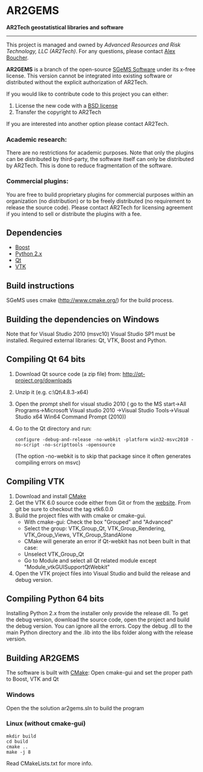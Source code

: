 AR2GEMS
=======

__AR2Tech geostatistical libraries and software__

-------------------------------------------------

This project is managed and owned by _Advanced Resources and Risk Technology, LLC (AR2Tech)_.
For any questions, please contact [Alex Boucher](aboucher@ar2tech.com).

__AR2GEMS__ is a branch of the open-source [SGeMS Software][1] under its x-free license.
This version cannot be integrated into existing software or distributed without
the explicit authorization of AR2Tech.

If you would like to contribute code to this project you can either:

1. License the new code with a [BSD license][2]
2. Transfer the copyright to AR2Tech

If you are interested into another option please contact AR2Tech.

### Academic research:

There are no restrictions for academic purposes.  Note that only the plugins can be
distributed by third-party, the software itself can only be distributed by AR2Tech.
This is done to reduce fragmentation of the software.

### Commercial plugins:

You are free to build proprietary plugins for commercial purposes within an organization
(no distribution) or to be freely distributed (no requirement to release the source code).
Please contact AR2Tech for licensing agreement if you intend to sell or distribute the
plugins with a fee.

Dependencies
------------

* [Boost](http://www.boost.org/)
* [Python 2.x](http://www.python.org/)
* [Qt](http://qt-project.org/)
* [VTK](http://www.vtk.org/)

Build instructions
------------------

SGeMS uses cmake (http://www.cmake.org/) for the build process.  


Building the dependencies on Windows
--------------------------------------------------

Note that for Visual Studio 2010 (msvc10) Visual Studio SP1 must be installed.
Required external libraries: Qt, VTK, Boost and Python.

Compiling Qt 64 bits
--------------------

1. Download Qt source code (a zip file) from: http://qt-project.org/downloads
2. Unzip it (e.g. c:\Qt\4.8.3-x64)
3. Open the prompt shell for visual studio 2010 (
   go to the MS start->All Programs->Microsoft Visual studio 2010
   ->Visual Studio Tools->Visual Studio x64 Win64 Command Prompt (2010))
4. Go to the Qt directory and run:

   ```
   configure -debug-and-release -no-webkit -platform win32-msvc2010 -no-script -no-scripttools -opensource
   ```
   (The option -no-webkit is to skip that package since it often generates compiling errors on msvc)

Compiling VTK
-------------

1. Download and install [CMake][3]
2. Get the VTK 6.0 source code either from Git or from the [website](http://vtk.org/VTK/resources/software.html).
   From git be sure to checkout the tag vtk6.0.0 
3. Build the project files with with cmake or cmake-gui.  
   * With cmake-gui: Check the box "Grouped" and "Advanced"
   * Select the group: VTK_Group_Qt, VTK_Group_Rendering, VTK_Group_Views, VTK_Group_StandAlone
   * CMake will generate an error if Qt-webkit has not been built in that case: 
    - Unselect VTK_Group_Qt
    - Go to Module and select all Qt related module except "Module_vtkGUISupportQtWebkit"
4. Open the VTK project files into Visual Studio and build the release and debug version.

Compiling Python 64 bits
------------------------

Installing Python 2.x from the installer only provide the release dll.  To get the
debug version, download the source code, open the project and build the debug version.
You can ignore all the errors.  Copy the debug .dll to the main Python
directory and the .lib into the libs folder along with the release version.

Building AR2GEMS
----------------

The software is built with [CMake][3]:
Open cmake-gui and set the proper path to Boost, VTK and Qt


### Windows

Open the the solution ar2gems.sln to build the program


### Linux (without cmake-gui)
   ```
   mkdir build
   cd build
   cmake ..
   make -j 8
   ```
   
Read CMakeLists.txt for more info.

[1]: http://sgems.sourceforge.net/
[2]: http://en.wikipedia.org/wiki/BSD_licenses/
[3]: http://www.cmake.org/
